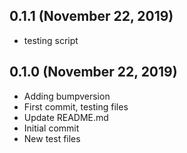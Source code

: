 ## 0.1.1 (November 22, 2019)
  - testing script

## 0.1.0 (November 22, 2019)
  - Adding bumpversion
  - First commit, testing files
  - Update README.md
  - Initial commit
  - New test files

